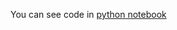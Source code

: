 You can see code in [python notebook](https://github.com/Hedgehogues/integration/blob/master/Integration.ipynb)

